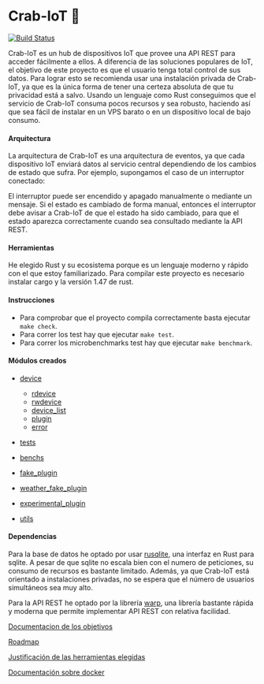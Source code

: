 # Crab-IoT 🦀

[![Build Status](https://travis-ci.org/arturocs/crab-iot.svg?branch=master)](https://travis-ci.org/arturocs/crab-iot)

Crab-IoT es un hub de dispositivos IoT que provee una API REST para acceder fácilmente a ellos. A diferencia de las soluciones populares de IoT, el  objetivo de este proyecto es que el usuario tenga total control de sus datos. Para lograr esto se recomienda usar una instalación privada de Crab-IoT, ya que es la única forma de tener una certeza absoluta de que tu privacidad está a salvo. Usando un lenguaje como Rust conseguimos que el servicio de Crab-IoT consuma pocos recursos y sea robusto, haciendo así que sea fácil de instalar en un VPS barato o en un dispositivo local de bajo consumo. 



#### Arquitectura

La arquitectura de Crab-IoT es una arquitectura de eventos, ya que cada dispositivo IoT enviará datos al servicio central dependiendo de los cambios de estado que sufra. Por ejemplo, supongamos el caso de un interruptor conectado:

El interruptor puede ser encendido y apagado manualmente o mediante un mensaje. Si el estado es cambiado de forma manual, entonces el interruptor debe avisar a Crab-IoT de que el estado ha sido cambiado, para que el estado aparezca correctamente cuando sea consultado mediante la API REST.



#### Herramientas

He elegido Rust y su ecosistema porque es un lenguaje moderno y rápido con el que estoy familiarizado.  Para compilar este proyecto es necesario instalar cargo y la versión 1.47 de rust.

#### Instrucciones

* Para comprobar que el proyecto compila correctamente basta ejecutar `make check`.
* Para correr los test hay que ejecutar `make test`.
* Para correr los microbenchmarks test hay que ejecutar `make benchmark`.



#### Módulos creados

* [device](https://github.com/arturocs/crab-iot/blob/master/device/src/lib.rs)

  * [rdevice](https://github.com/arturocs/crab-iot/blob/master/device/src/rdevice.rs)
  * [rwdevice](https://github.com/arturocs/crab-iot/blob/master/device/src/rwdevice.rs)
  * [device_list](https://github.com/arturocs/crab-iot/blob/master/device/src/device_list.rs)
  * [plugin](https://github.com/arturocs/crab-iot/blob/master/device/src/plugin.rs)
  * [error](https://github.com/arturocs/crab-iot/blob/master/device/src/error.rs)
* [tests](https://github.com/arturocs/crab-iot/blob/master/tests/lib.rs)
* [benchs](https://github.com/arturocs/crab-iot/blob/master/bench/src/bench.rs)
* [fake_plugin](https://github.com/arturocs/crab-iot/tree/master/fake_plugin)
* [weather_fake_plugin](https://github.com/arturocs/crab-iot/tree/master/weather_fake_plugin)
* [experimental_plugin](https://github.com/arturocs/crab-iot/tree/master/experimental_plugin)
* [utils](https://github.com/arturocs/crab-iot/tree/master/utils)

#### Dependencias

Para la base de datos he optado por usar [rusqlite](https://github.com/rusqlite/rusqlite), una interfaz en Rust para sqlite. A pesar de que sqlite no escala bien con el numero de peticiones, su consumo de recursos es bastante limitado. Además, ya que Crab-IoT está orientado a instalaciones privadas, no se espera que  el número de usuarios simultáneos sea muy alto.

Para la API REST he optado por la librería [warp](https://github.com/seanmonstar/warp), una librería bastante rápida y moderna que permite implementar API REST con relativa facilidad.



[Documentacion de los objetivos](https://github.com/arturocs/proyecto-CC/blob/master/docs/configuracion.md)

[Roadmap](https://github.com/arturocs/crab-iot/blob/master/docs/roadmap.md)

[Justificación de las herramientas elegidas](https://github.com/arturocs/crab-iot/blob/master/docs/justificacion_herramientas.md)

[Documentación sobre docker](./docs/documentación_docker.md)